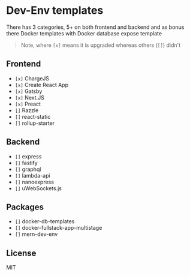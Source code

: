 # Dev-Env templates

There has 3 categories, 5+ on both frontend and backend and as bonus there Docker templates with Docker database expose template

> Note, where `[x]` means it is upgraded whereas others (`[]`) didn't

## Frontend

- `[x]` ChargeJS
- `[x]` Create React App
- `[x]` Gatsby
- `[x]` Next.JS
- `[x]` Preact
- `[]` Razzle
- `[]` react-static
- `[]` rollup-starter

## Backend

- `[]` express
- `[]` fastify
- `[]` graphql
- `[]` lambda-api
- `[]` nanoexpress
- `[]` uWebSockets.js

## Packages

- `[]` docker-db-templates
- `[]` docker-fullstack-app-multistage
- `[]` mern-dev-env

## License

MIT
